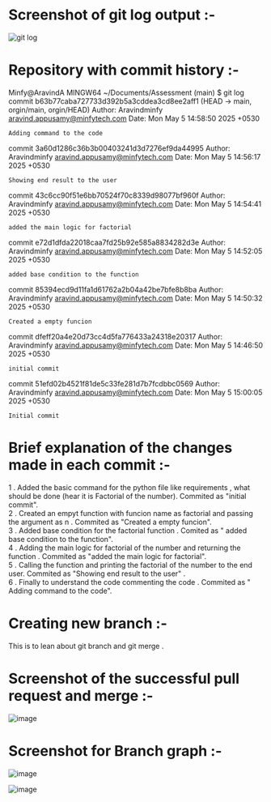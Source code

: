 

# Screenshot of git log output :-
![git log](https://github.com/user-attachments/assets/c2298b6f-bc86-4ad2-ac4f-32290e38a5ce)

# Repository with commit history :-
Minfy@AravindA MINGW64 ~/Documents/Assessment (main)
$ git log
commit b63b77caba727733d392b5a3cddea3cd8ee2aff1 (HEAD -> main, orgin/main, orgin/HEAD)
Author: Aravindminfy <aravind.appusamy@minfytech.com>
Date:   Mon May 5 14:58:50 2025 +0530

    Adding command to the code

commit 3a60d1286c36b3b00403241d3d7276ef9da44995
Author: Aravindminfy <aravind.appusamy@minfytech.com>
Date:   Mon May 5 14:56:17 2025 +0530

    Showing end result to the user

commit 43c6cc90f51e6bb70524f70c8339d98077bf960f
Author: Aravindminfy <aravind.appusamy@minfytech.com>
Date:   Mon May 5 14:54:41 2025 +0530

    added the main logic for factorial

commit e72d1dfda22018caa7fd25b92e585a8834282d3e
Author: Aravindminfy <aravind.appusamy@minfytech.com>
Date:   Mon May 5 14:52:05 2025 +0530

    added base condition to the function

commit 85394ecd9d11fa1d61762a2b04a42be7bfe8b8ba
Author: Aravindminfy <aravind.appusamy@minfytech.com>
Date:   Mon May 5 14:50:32 2025 +0530

    Created a empty funcion

commit dfeff20a4e20d73cc4d5fa776433a24318e20317
Author: Aravindminfy <aravind.appusamy@minfytech.com>
Date:   Mon May 5 14:46:50 2025 +0530

    initial commit

commit 51efd02b4521f81de5c33fe281d7b7fcdbbc0569
Author: Aravindminfy <aravind.appusamy@minfytech.com>
Date:   Mon May 5 15:00:05 2025 +0530

    Initial commit
# Brief explanation of the changes made in each commit :-

1 . Added the basic command for the python file like requirements , what should be done (hear it is Factorial of the number). Commited as "initial commit". <br>
2 . Created an empyt function with funcion name as factorial and passing the argument as n . Commited as "Created a empty funcion". <br>
3 . Added base condition for the factorial function . Comited as " added base condition to the function".<br>
4 . Adding the main logic for factorial of the number and returning the function . Commited as "added the main logic for factorial".<br>
5 . Calling the function and printing the factorial of the number to the end user. Commited as "Showing end result to the user" . <br>
6 . Finally to understand the code commenting the code . Commited as " Adding command to the code".<br>

# Creating new branch :-
This is to lean about git branch and git merge .

# Screenshot of the successful pull request and merge :-
![image](https://github.com/user-attachments/assets/efb36682-b570-45c6-8bb4-d0d6c8eacd80)

# Screenshot for Branch graph :-
![image](https://github.com/user-attachments/assets/466b3b89-922e-4a2b-95fc-baa61b61b210)

![image](https://github.com/user-attachments/assets/ef8689ce-f363-477f-b2c9-712a097a5727)


